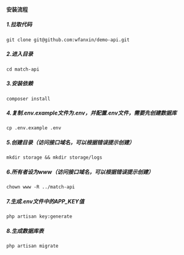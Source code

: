 #### 安装流程

#####  1.拉取代码

```
git clone git@github.com:wfanxin/demo-api.git
```

##### 2.进入目录

```
cd match-api
```

##### 3.安装依赖

```
composer install
```

##### 4.复制.env.example文件为.env，并配置.env文件，需要先创建数据库

```
cp .env.example .env
```

##### 5.创建目录（访问接口域名，可以根据错误提示创建）

```
mkdir storage && mkdir storage/logs
```

##### 6.所有者设为www（访问接口域名，可以根据错误提示创建）

```
chown www -R ../match-api
```

##### 7.生成.env文件中的APP_KEY值

```
php artisan key:generate
```

##### 8.生成数据库表

```
php artisan migrate
```

